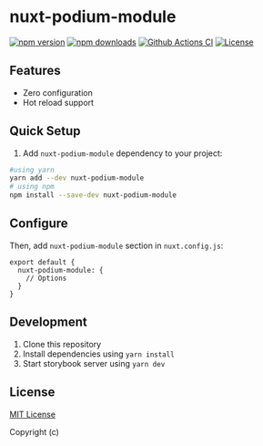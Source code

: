 # nuxt-podium-module

[![npm version][npm-version-src]][npm-version-href]
[![npm downloads][npm-downloads-src]][npm-downloads-href]
[![Github Actions CI][github-actions-ci-src]][github-actions-ci-href]
[![License][license-src]][license-href]

## Features

- Zero configuration
- Hot reload support

## Quick Setup

1. Add `nuxt-podium-module` dependency to your project:

```bash
#using yarn
yarn add --dev nuxt-podium-module
# using npm
npm install --save-dev nuxt-podium-module
```

## Configure

Then, add `nuxt-podium-module` section in `nuxt.config.js`:

```js[nuxt.config.js]
export default {
  nuxt-podium-module: {
    // Options
  }
}
```

## Development

1. Clone this repository
2. Install dependencies using `yarn install`
3. Start storybook server using `yarn dev`

## License

[MIT License](./LICENSE)

Copyright (c)

<!-- Badges -->
[npm-version-src]: https://img.shields.io/npm/v/nuxt-podium-module/latest.svg
[npm-version-href]: https://npmjs.com/package/nuxt-podium-module

[npm-downloads-src]: https://img.shields.io/npm/dt/nuxt-podium-module.svg
[npm-downloads-href]: https://npmjs.com/package/nuxt-podium-module

[github-actions-ci-src]: https://github.com/nuxt-community/storybook/workflows/ci/badge.svg
[github-actions-ci-href]: https://github.com/nuxt-community/storybook/actions?query=workflow%3Aci

[codecov-src]: https://img.shields.io/codecov/c/github/nuxt-community/storybook.svg
[codecov-href]: https://codecov.io/gh/nuxt-community/storybook

[license-src]: https://img.shields.io/npm/l/nuxt-podium-module.svg
[license-href]: https://npmjs.com/package/nuxt-podium-module